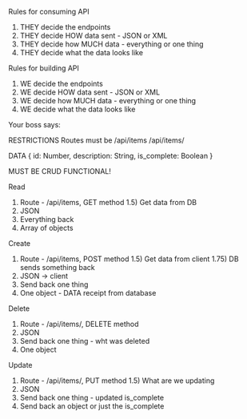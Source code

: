 Rules for consuming API
1) THEY decide the endpoints
2) THEY decide HOW data sent - JSON or XML
3) THEY decide how MUCH data - everything or one thing
4) THEY decide what the data looks like

Rules for building API
1) WE decide the endpoints
2) WE decide HOW data sent - JSON or XML
3) WE decide how MUCH data - everything or one thing
4) WE decide what the data looks like

Your boss says:

RESTRICTIONS
Routes must be
/api/items
/api/items/<unique identifier>

DATA 
{
    id: Number,
    description: String,
    is_complete: Boolean
}

MUST BE CRUD FUNCTIONAL!

Read
1) Route - /api/items, GET method
1.5) Get data from DB
2) JSON
3) Everything back
4) Array of objects

Create
1) Route - /api/items, POST method
1.5) Get data from client
1.75) DB sends something back
2) JSON -> client
3) Send back one thing 
4) One object - DATA receipt from database

Delete
1) Route - /api/items/<unique>, DELETE method
2) JSON
3) Send back one thing - wht was deleted
4) One object

Update
1) Route - /api/items/<unique>, PUT method
1.5) What are we updating
2) JSON
3) Send back one thing - updated is_complete
4) Send back an object or just the is_complete